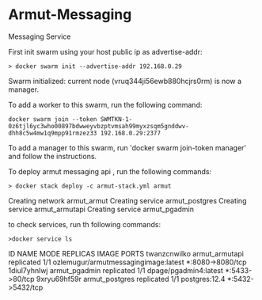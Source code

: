 # Armut-Messaging
Messaging Service 


First init swarm using your host public ip as advertise-addr:

    > docker swarm init --advertise-addr 192.168.0.29

Swarm initialized: current node (vruq344ji56ewb880hcjrs0rm) is now a manager.


To add a worker to this swarm, run the following command:

    docker swarm join --token SWMTKN-1-0z6tjl6yc3who00897bdwweyvbzptvmsah99myxzsqm5gnddwv-dhh8c5w4mw1q9mpp91rmzez33 192.168.0.29:2377

To add a manager to this swarm, run 'docker swarm join-token manager' and follow the instructions.



To deploy armut messaging api , run the following commands:

    > docker stack deploy -c armut-stack.yml armut

Creating network armut_armut
Creating service armut_postgres
Creating service armut_armutapi
Creating service armut_pgadmin


to check services, run th following commands:

    >docker service ls

ID                  NAME                MODE                REPLICAS            IMAGE                                  PORTS
twanzcnwilko        armut_armutapi      replicated          1/1                 ozlemugur/armutmessagingimage:latest   *:8080->8080/tcp
1diul7yhnlwj        armut_pgadmin       replicated          1/1                 dpage/pgadmin4:latest                  *:5433->80/tcp
9xryu69hf59r        armut_postgres      replicated          1/1                 postgres:12.4                          *:5432->5432/tcp




